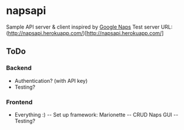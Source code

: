 napsapi
======

Sample API server & client inspired by [Google Naps](www.googlenaps.info)
Test server URL: (http://napsapi.herokuapp.com/)[http://napsapi.herokuapp.com/]

ToDo
------

### Backend
- Authentication? (with API key)
- Testing?

### Frontend
- Everything :)
-- Set up framework: Marionette
-- CRUD Naps GUI
-- Testing?
